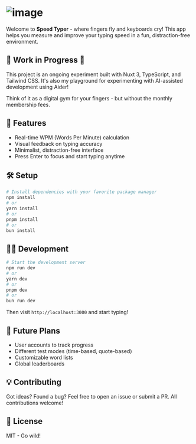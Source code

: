# ![image](https://github.com/user-attachments/assets/c23d728f-3ce9-49a2-b083-2bf377248261)


Welcome to **Speed Typer** - where fingers fly and keyboards cry! This app helps you measure and improve your typing speed in a fun, distraction-free environment.

## 🚧 Work in Progress 🚧

This project is an ongoing experiment built with Nuxt 3, TypeScript, and Tailwind CSS. It's also my playground for experimenting with AI-assisted development using Aider!

Think of it as a digital gym for your fingers - but without the monthly membership fees.

## 🚀 Features

- Real-time WPM (Words Per Minute) calculation
- Visual feedback on typing accuracy
- Minimalist, distraction-free interface
- Press Enter to focus and start typing anytime

## 🛠️ Setup

```bash
# Install dependencies with your favorite package manager
npm install
# or
yarn install
# or
pnpm install
# or
bun install
```

## 🏃‍♂️ Development

```bash
# Start the development server
npm run dev
# or
yarn dev
# or
pnpm dev
# or
bun run dev
```

Then visit `http://localhost:3000` and start typing!

## 🔮 Future Plans

- User accounts to track progress
- Different test modes (time-based, quote-based)
- Customizable word lists
- Global leaderboards

## 💡 Contributing

Got ideas? Found a bug? Feel free to open an issue or submit a PR. All contributions welcome!

## 📝 License

MIT - Go wild!
